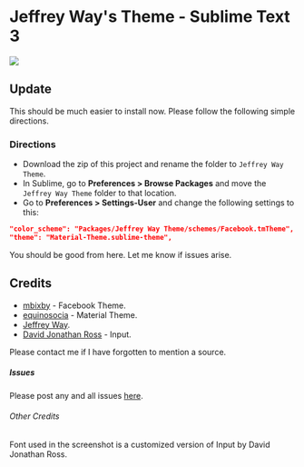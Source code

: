 # Jeffrey Way's Theme - Sublime Text 3

<img src="http://i.imgur.com/d9E0BF1.png" />

## Update
This should be much easier to install now. Please follow the following simple directions.

### Directions
+ Download the zip of this project and rename the folder to `Jeffrey Way Theme`.
+ In Sublime, go to **Preferences > Browse Packages** and move the `Jeffrey Way Theme` folder to that location.
+ Go to **Preferences > Settings-User** and change the following settings to this: 

```json
"color_scheme": "Packages/Jeffrey Way Theme/schemes/Facebook.tmTheme",
"theme": "Material-Theme.sublime-theme",
```

You should be good from here. Let me know if issues arise.

## Credits
+ [mbixby](https://github.com/mbixby/facebook-color-scheme) - Facebook Theme.
+ [equinosocia](http://equinusocio.github.io/material-theme/) - Material Theme.
+ [Jeffrey Way](https://github.com/JeffreyWay).
+ [David Jonathan Ross](http://www.djr.com/typefaces/Input) - Input.

Please contact me if I have forgotten to mention a source.

##### Issues
Please post any and all issues [here](https://github.com/christopherburton/Jeffrey-Way-Theme/issues).

###### Other Credits
Font used in the screenshot is a customized version of Input by David Jonathan Ross.
